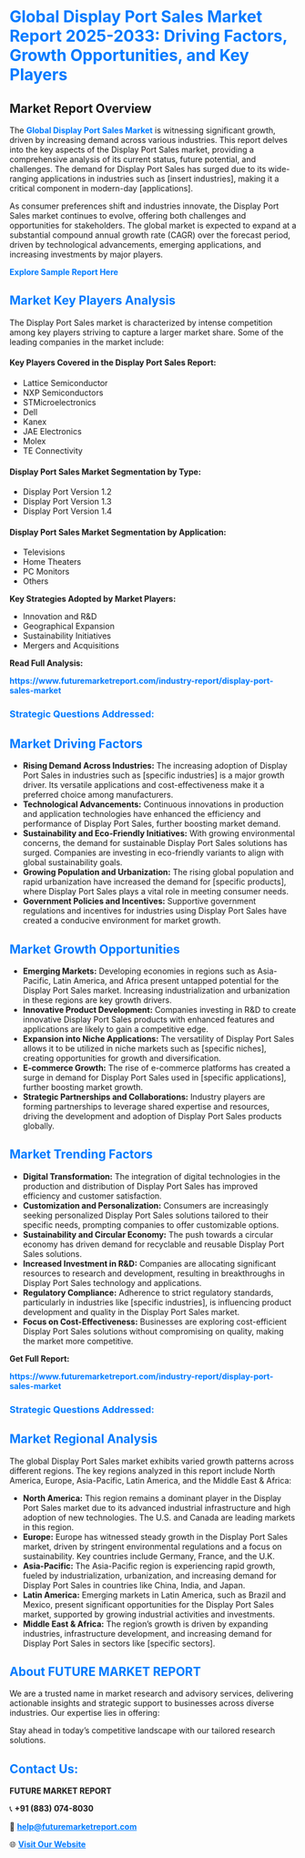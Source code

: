 <h1 style="color: #007BFF;">Global Display Port Sales Market Report 2025-2033: Driving Factors, Growth Opportunities, and Key Players</h1>

<section id="overview">
<h2>Market Report Overview</h2>
<p>The <a href="https://www.futuremarketreport.com/industry-report/display-port-sales-market" style="color: #007BFF; text-decoration: none;"><strong>Global Display Port Sales Market</strong></a> is witnessing significant growth, driven by increasing demand across various industries. This report delves into the key aspects of the Display Port Sales market, providing a comprehensive analysis of its current status, future potential, and challenges. The demand for Display Port Sales has surged due to its wide-ranging applications in industries such as [insert industries], making it a critical component in modern-day [applications].</p>
<p>As consumer preferences shift and industries innovate, the Display Port Sales market continues to evolve, offering both challenges and opportunities for stakeholders. The global market is expected to expand at a substantial compound annual growth rate (CAGR) over the forecast period, driven by technological advancements, emerging applications, and increasing investments by major players.</p>
</section>

<section id="overview">
<p><a href="https://www.futuremarketreport.com/request-sample/reportId=108970" style="color: #007BFF; text-decoration: none;"><strong>Explore Sample Report Here</strong></a></p>
</section>

<section id="key-players">
<h2 style="color: #007BFF;">Market Key Players Analysis</h2>
<p>The Display Port Sales market is characterized by intense competition among key players striving to capture a larger market share. Some of the leading companies in the market include:</p>
<h4>Key Players Covered in the Display Port Sales Report:</h4>
<ul><li>Lattice Semiconductor</li><li>NXP Semiconductors</li><li>STMicroelectronics</li><li>Dell</li><li>Kanex</li><li>JAE Electronics</li><li>Molex</li><li>TE Connectivity</li></ul>
<h4>Display Port Sales Market Segmentation by Type:</h4>
<ul><li>Display Port Version 1.2</li><li>Display Port Version 1.3</li><li>Display Port Version 1.4</li></ul>

<h4>Display Port Sales Market Segmentation by Application:</h4>
<ul><li>Televisions</li><li>Home Theaters</li><li>PC Monitors</li><li>Others</li></ul>
<p><strong>Key Strategies Adopted by Market Players:</strong></p>
<ul>
<li>Innovation and R&D</li>
<li>Geographical Expansion</li>
<li>Sustainability Initiatives</li>
<li>Mergers and Acquisitions</li>
</ul>
</section>

<section>
<p><strong>Read Full Analysis: </strong></p><a href="https://www.futuremarketreport.com/industry-report/display-port-sales-market" style="color: #007BFF; text-decoration: none;"><strong>https://www.futuremarketreport.com/industry-report/display-port-sales-market</strong></a>
<h3 style="color: #007BFF;">Strategic Questions Addressed:</h3>
</section>

<section id="driving-factors">
<h2 style="color: #007BFF;">Market Driving Factors</h2>
<ul>
<li><strong>Rising Demand Across Industries:</strong> The increasing adoption of Display Port Sales in industries such as [specific industries] is a major growth driver. Its versatile applications and cost-effectiveness make it a preferred choice among manufacturers.</li>
<li><strong>Technological Advancements:</strong> Continuous innovations in production and application technologies have enhanced the efficiency and performance of Display Port Sales, further boosting market demand.</li>
<li><strong>Sustainability and Eco-Friendly Initiatives:</strong> With growing environmental concerns, the demand for sustainable Display Port Sales solutions has surged. Companies are investing in eco-friendly variants to align with global sustainability goals.</li>
<li><strong>Growing Population and Urbanization:</strong> The rising global population and rapid urbanization have increased the demand for [specific products], where Display Port Sales plays a vital role in meeting consumer needs.</li>
<li><strong>Government Policies and Incentives:</strong> Supportive government regulations and incentives for industries using Display Port Sales have created a conducive environment for market growth.</li>
</ul>
</section>

<section id="growth-opportunities">
<h2 style="color: #007BFF;">Market Growth Opportunities</h2>
<ul>
<li><strong>Emerging Markets:</strong> Developing economies in regions such as Asia-Pacific, Latin America, and Africa present untapped potential for the Display Port Sales market. Increasing industrialization and urbanization in these regions are key growth drivers.</li>
<li><strong>Innovative Product Development:</strong> Companies investing in R&D to create innovative Display Port Sales products with enhanced features and applications are likely to gain a competitive edge.</li>
<li><strong>Expansion into Niche Applications:</strong> The versatility of Display Port Sales allows it to be utilized in niche markets such as [specific niches], creating opportunities for growth and diversification.</li>
<li><strong>E-commerce Growth:</strong> The rise of e-commerce platforms has created a surge in demand for Display Port Sales used in [specific applications], further boosting market growth.</li>
<li><strong>Strategic Partnerships and Collaborations:</strong> Industry players are forming partnerships to leverage shared expertise and resources, driving the development and adoption of Display Port Sales products globally.</li>
</ul>
</section>

<section id="trending-factors">
<h2 style="color: #007BFF;">Market Trending Factors</h2>
<ul>
<li><strong>Digital Transformation:</strong> The integration of digital technologies in the production and distribution of Display Port Sales has improved efficiency and customer satisfaction.</li>
<li><strong>Customization and Personalization:</strong> Consumers are increasingly seeking personalized Display Port Sales solutions tailored to their specific needs, prompting companies to offer customizable options.</li>
<li><strong>Sustainability and Circular Economy:</strong> The push towards a circular economy has driven demand for recyclable and reusable Display Port Sales solutions.</li>
<li><strong>Increased Investment in R&D:</strong> Companies are allocating significant resources to research and development, resulting in breakthroughs in Display Port Sales technology and applications.</li>
<li><strong>Regulatory Compliance:</strong> Adherence to strict regulatory standards, particularly in industries like [specific industries], is influencing product development and quality in the Display Port Sales market.</li>
<li><strong>Focus on Cost-Effectiveness:</strong> Businesses are exploring cost-efficient Display Port Sales solutions without compromising on quality, making the market more competitive.</li>
</ul>
</section>

<section>
<p><strong>Get Full Report: </strong></p><a href="https://www.futuremarketreport.com/industry-report/display-port-sales-market" style="color: #007BFF; text-decoration: none;"><strong>https://www.futuremarketreport.com/industry-report/display-port-sales-market</strong></a>
<h3 style="color: #007BFF;">Strategic Questions Addressed:</h3>
</section>


<section id="regional-analysis">
<h2 style="color: #007BFF;">Market Regional Analysis</h2>
<p>The global Display Port Sales market exhibits varied growth patterns across different regions. The key regions analyzed in this report include North America, Europe, Asia-Pacific, Latin America, and the Middle East & Africa:</p>
<ul>
<li><strong>North America:</strong> This region remains a dominant player in the Display Port Sales market due to its advanced industrial infrastructure and high adoption of new technologies. The U.S. and Canada are leading markets in this region.</li>
<li><strong>Europe:</strong> Europe has witnessed steady growth in the Display Port Sales market, driven by stringent environmental regulations and a focus on sustainability. Key countries include Germany, France, and the U.K.</li>
<li><strong>Asia-Pacific:</strong> The Asia-Pacific region is experiencing rapid growth, fueled by industrialization, urbanization, and increasing demand for Display Port Sales in countries like China, India, and Japan.</li>
<li><strong>Latin America:</strong> Emerging markets in Latin America, such as Brazil and Mexico, present significant opportunities for the Display Port Sales market, supported by growing industrial activities and investments.</li>
<li><strong>Middle East & Africa:</strong> The region’s growth is driven by expanding industries, infrastructure development, and increasing demand for Display Port Sales in sectors like [specific sectors].</li>
</ul>
</section>

<footer>
<h2 style="color: #007BFF;">About FUTURE MARKET REPORT</h2>
<p>We are a trusted name in market research and advisory services, delivering actionable insights and strategic support to businesses across diverse industries. Our expertise lies in offering:</p>

<p>Stay ahead in today’s competitive landscape with our tailored research solutions.</p>

<h2 style="color: #007BFF;">Contact Us:</h2>
<p><strong>FUTURE MARKET REPORT</strong></p>
<p>📞 <strong>+91 (883) 074-8030</strong></p>
<p>📧 <strong><a href="mailto:help@futuremarketreport.com" style="color: #007BFF;">help@futuremarketreport.com</a></strong></p>
<p>🌐 <strong><a href="https://www.futuremarketreport.com/" style="color: #007BFF;">Visit Our Website</a></strong></p>
</footer>